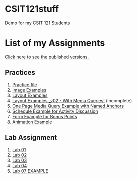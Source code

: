 # CSIT121stuff
Demo for my CSIT 121 Students

<h1>List of my Assignments</h1>

<p><a href="https://roninoone.github.io/CSIT121stuff/">Click here to see the published versions. </a></p>

<h2>Practices</h2>

<ol>
<li><a href="practice/demo.html">Practice file</a></li>
<li><a href="practice/images_practice/images.html">Image Examples</a></li>
  <li><a href="practice/layouts">Layout Examples</a></li>
  <li><a href="practice/layouts_mobile">Layout Examples _v02 - With Media Queries!</a> (incomplete)</a></li>
  <li><a href="practice/mediaQueryExample.html">One Page Media Query Example with Named Anchors</a></li>
  <li><a href="practice/table_example.html">Schedule Example for Activity Discussion</a></li>
  <li><a href="practice/form_example.html">Form Example for Bonus Points</a></li>
  <li><a href="practice/animation_example.html">Animation Example</a></li>
</ol>

<h2>Lab Assignment</h2>

<ol>
<li><a href="lab01/aboutme.html">Lab 01</a></li>
<li><a href="lab02/">Lab 02</a></li>
<li><a href="lab03/">Lab 03</a></li>
<li><a href="lab04/">Lab 04</a></li>
<li><a href="lab07example/table.html">Lab 07 EXAMPLE</a></li>
</ol>

